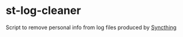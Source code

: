 # st-log-cleaner
Script to remove personal info from log files produced by [Syncthing](https://github.com/syncthing/syncthing)
